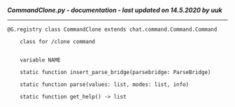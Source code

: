 ***CommandClone.py - documentation - last updated on 14.5.2020 by uuk***
___

    @G.registry class CommandClone extends chat.command.Command.Command
        
        class for /clone command


        variable NAME

        static function insert_parse_bridge(parsebridge: ParseBridge)

        static function parse(values: list, modes: list, info)

        static function get_help() -> list